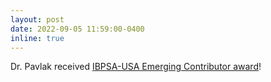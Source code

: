 ```yaml
---
layout: post
date: 2022-09-05 11:59:00-0400
inline: true
---
```


Dr. Pavlak received <a href="https://www.ibpsa.us/awards/" target="_blank" rel="noopener noreferrer">IBPSA-USA Emerging Contributor award</a>!